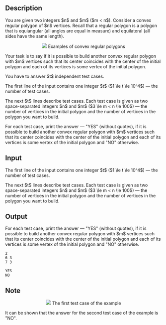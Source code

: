 ## Description

<div><p>You are given two integers $n$ and $m$ ($m &lt; n$). Consider a <span class="tex-font-style-bf">convex</span> regular polygon of $n$ vertices. Recall that a regular polygon is a polygon that is equiangular (all angles are equal in measure) and equilateral (all sides have the same length).</p><center> <img class="tex-graphics" src="file://HRgugiwL.png" style="max-width: 100.0%;max-height: 100.0%;"> Examples of convex regular polygons </center><p>Your task is to say if it is possible to build another <span class="tex-font-style-bf">convex</span> regular polygon with $m$ vertices such that its center coincides with the center of the initial polygon and each of its vertices is some vertex of the initial polygon.</p><p>You have to answer $t$ independent test cases.</p></div><div class="input-specification"><p>The first line of the input contains one integer $t$ ($1 \le t \le 10^4$) — the number of test cases.</p><p>The next $t$ lines describe test cases. Each test case is given as two space-separated integers $n$ and $m$ ($3 \le m &lt; n \le 100$) — the number of vertices in the initial polygon and the number of vertices in the polygon you want to build.</p></div><div class="output-specification"><p>For each test case, print the answer — "<span class="tex-font-style-tt">YES</span>" (without quotes), if it is possible to build another <span class="tex-font-style-bf">convex</span> regular polygon with $m$ vertices such that its center coincides with the center of the initial polygon and each of its vertices is some vertex of the initial polygon and "<span class="tex-font-style-tt">NO</span>" otherwise.</p></div>

## Input

<p>The first line of the input contains one integer $t$ ($1 \le t \le 10^4$) — the number of test cases.</p><p>The next $t$ lines describe test cases. Each test case is given as two space-separated integers $n$ and $m$ ($3 \le m &lt; n \le 100$) — the number of vertices in the initial polygon and the number of vertices in the polygon you want to build.</p>

## Output

<p>For each test case, print the answer — "<span class="tex-font-style-tt">YES</span>" (without quotes), if it is possible to build another <span class="tex-font-style-bf">convex</span> regular polygon with $m$ vertices such that its center coincides with the center of the initial polygon and each of its vertices is some vertex of the initial polygon and "<span class="tex-font-style-tt">NO</span>" otherwise.</p>





```input1
2
6 3
7 3
```




```output1
YES
NO
```



## Note

<center> <img class="tex-graphics" src="file://H8jjWAhq.png" style="max-width: 100.0%;max-height: 100.0%;"> The first test case of the example </center><p>It can be shown that the answer for the second test case of the example is "<span class="tex-font-style-tt">NO</span>".</p>
